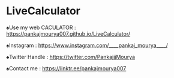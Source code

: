 # LiveCalculator



♠Use my web CACULATOR :
https://pankajmourya007.github.io/LiveCalculator/





♠Instagram :
https://www.instagram.com/____pankaj_mourya____/





♠Twitter Handle :
https://twitter.com/PankajjjMourya



♠Contact me :
https://linktr.ee/pankajmourya007
